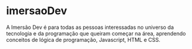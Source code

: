 # imersaoDev
A Imersão Dev é para todas as pessoas interessadas no universo da tecnologia e da programação que queiram começar na área, aprendendo conceitos de lógica de programação, Javascript, HTML e CSS. 
